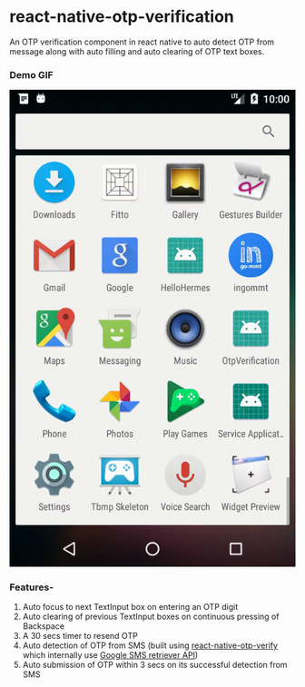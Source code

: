 # react-native-otp-verification

An OTP verification component in react native to auto detect OTP from message along with auto filling and auto clearing of OTP text boxes.

### Demo GIF

![OTP Verification Demo GIF](screenshots/otp_verification.gif)

### Features-

1. Auto focus to next TextInput box on entering an OTP digit
2. Auto clearing of previous TextInput boxes on continuous pressing of Backspace
3. A 30 secs timer to resend OTP
4. Auto detection of OTP from SMS (built using [react-native-otp-verify](https://github.com/faizalshap/react-native-otp-verify) which internally use [Google SMS retriever API](https://developers.google.com/identity/sms-retriever/verify))
5. Auto submission of OTP within 3 secs on its successful detection from SMS
